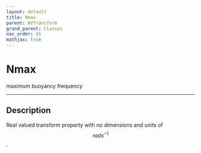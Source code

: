 ```yaml
---
layout: default
title: Nmax
parent: WVTransform
grand_parent: Classes
nav_order: 41
mathjax: true
---
```


#  Nmax

maximum buoyancy frequency


---

## Description
Real valued transform property with no dimensions and units of $$rad s^{-1}$$.

